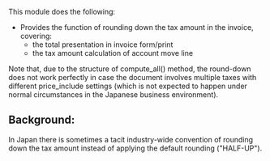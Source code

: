 This module does the following:

- Provides the function of rounding down the tax amount in the invoice,
  covering:
  - the total presentation in invoice form/print
  - the tax amount calculation of account move line

Note that, due to the structure of compute_all() method, the round-down
does not work perfectly in case the document involves multiple taxes
with different price_include settings (which is not expected to happen
under normal circumstances in the Japanese business environment).

## Background:

In Japan there is sometimes a tacit industry-wide convention of rounding
down the tax amount instead of applying the default rounding
("HALF-UP").

